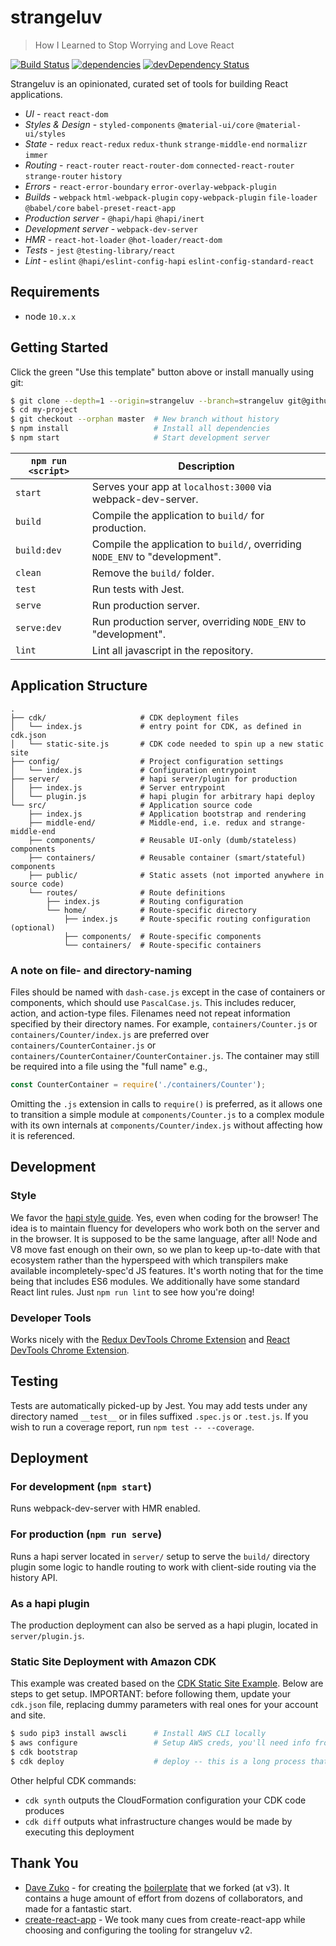 # strangeluv

> How I Learned to Stop Worrying and Love React

[![Build Status](https://travis-ci.org/BigRoomStudios/strangeluv.svg?branch=strangeluv)](https://travis-ci.org/BigRoomStudios/strangeluv?branch=strangeluv)
[![dependencies](https://david-dm.org/BigRoomStudios/strangeluv/strangeluv.svg)](https://david-dm.org/BigRoomStudios/strangeluv/strangeluv)
[![devDependency Status](https://david-dm.org/BigRoomStudios/strangeluv/strangeluv/dev-status.svg)](https://david-dm.org/BigRoomStudios/strangeluv/strangeluv#info=devDependencies)

Strangeluv is an opinionated, curated set of tools for building React applications.

 - *UI* - `react` `react-dom`
 - *Styles & Design* - `styled-components` `@material-ui/core` `@material-ui/styles`
 - *State* - `redux` `react-redux` `redux-thunk` `strange-middle-end` `normalizr` `immer`
 - *Routing* - `react-router` `react-router-dom` `connected-react-router` `strange-router` `history`
 - *Errors* - `react-error-boundary` `error-overlay-webpack-plugin`
 - *Builds* - `webpack` `html-webpack-plugin` `copy-webpack-plugin` `file-loader` `@babel/core` `babel-preset-react-app`
 - *Production server* - `@hapi/hapi` `@hapi/inert`
 - *Development server* - `webpack-dev-server`
 - *HMR* - `react-hot-loader` `@hot-loader/react-dom`
 - *Tests* - `jest` `@testing-library/react`
 - *Lint* - `eslint` `@hapi/eslint-config-hapi` `eslint-config-standard-react`

## Requirements
* node `10.x.x`

## Getting Started
Click the green "Use this template" button above or install manually using git:

```bash
$ git clone --depth=1 --origin=strangeluv --branch=strangeluv git@github.com:bigroomstudios/strangeluv.git my-project
$ cd my-project
$ git checkout --orphan master  # New branch without history
$ npm install                   # Install all dependencies
$ npm start                     # Start development server
```

|`npm run <script>`|Description|
|------------------|-----------|
|`start`|Serves your app at `localhost:3000` via webpack-dev-server.|
|`build`|Compile the application to `build/` for production.|
|`build:dev`|Compile the application to `build/`, overriding `NODE_ENV` to "development".|
|`clean`|Remove the `build/` folder.|
|`test`|Run tests with Jest.|
|`serve`|Run production server.|
|`serve:dev`|Run production server, overriding `NODE_ENV` to "development".|
|`lint`|Lint all javascript in the repository.|

## Application Structure
```
.
├── cdk/                     # CDK deployment files
│   └── index.js             # entry point for CDK, as defined in cdk.json
│   └── static-site.js       # CDK code needed to spin up a new static site
├── config/                  # Project configuration settings
│   └── index.js             # Configuration entrypoint
├── server/                  # hapi server/plugin for production
│   ├── index.js             # Server entrypoint
│   └── plugin.js            # hapi plugin for arbitrary hapi deploy
└── src/                     # Application source code
    ├── index.js             # Application bootstrap and rendering
    ├── middle-end/          # Middle-end, i.e. redux and strange-middle-end
    ├── components/          # Reusable UI-only (dumb/stateless) components
    ├── containers/          # Reusable container (smart/stateful) components
    ├── public/              # Static assets (not imported anywhere in source code)
    └── routes/              # Route definitions
        ├── index.js         # Routing configuration
        └── home/            # Route-specific directory
            ├── index.js     # Route-specific routing configuration (optional)
            ├── components/  # Route-specific components
            └── containers/  # Route-specific containers
```

### A note on file- and directory-naming
Files should be named with `dash-case.js` except in the case of containers or components, which should use `PascalCase.js`.  This includes reducer, action, and action-type files.  Filenames need not repeat information specified by their directory names.  For example, `containers/Counter.js` or `containers/Counter/index.js` are preferred over `containers/CounterContainer.js` or `containers/CounterContainer/CounterContainer.js`.  The container may still be required into a file using the "full name" e.g.,
```js
const CounterContainer = require('./containers/Counter');
```

Omitting the `.js` extension in calls to `require()` is preferred, as it allows one to transition a simple module at `components/Counter.js` to a complex module with its own internals at `components/Counter/index.js` without affecting how it is referenced.

## Development
### Style
We favor the [hapi style guide](https://hapijs.com/styleguide).  Yes, even when coding for the browser!  The idea is to maintain fluency for developers who work both on the server and in the browser.  It is supposed to be the same language, after all!  Node and V8 move fast enough on their own, so we plan to keep up-to-date with that ecosystem rather than the hyperspeed with which transpilers make available incompletely-spec'd JS features.  It's worth noting that for the time being that includes ES6 modules.  We additionally have some standard React lint rules.  Just `npm run lint` to see how you're doing!

### Developer Tools
Works nicely with the [Redux DevTools Chrome Extension](https://chrome.google.com/webstore/detail/redux-devtools/lmhkpmbekcpmknklioeibfkpmmfibljd) and [React DevTools Chrome Extension](https://chrome.google.com/webstore/detail/react-developer-tools/fmkadmapgofadopljbjfkapdkoienihi).

## Testing
Tests are automatically picked-up by Jest.  You may add tests under any directory named `__test__` or in files suffixed `.spec.js` or `.test.js`.  If you wish to run a coverage report, run `npm test -- --coverage`.

## Deployment

### For development (`npm start`)
Runs webpack-dev-server with HMR enabled.

### For production (`npm run serve`)
Runs a hapi server located in `server/` setup to serve the `build/` directory plugin some logic to handle routing to work with client-side routing via the history API.

### As a hapi plugin
The production deployment can also be served as a hapi plugin, located in `server/plugin.js`.

### Static Site Deployment with Amazon CDK
This example was created based on the [CDK Static Site Example](https://github.com/aws-samples/aws-cdk-examples/tree/master/typescript/static-site). Below are steps to get setup. IMPORTANT: before following them, update your `cdk.json` file, replacing dummy parameters with real ones for your account and site.

```bash
$ sudo pip3 install awscli      # Install AWS CLI locally
$ aws configure                 # Setup AWS creds, you'll need info from your IAM role
$ cdk bootstrap
$ cdk deploy                    # deploy -- this is a long process that will take about 40 minutes
```
Other helpful CDK commands:

* `cdk synth` outputs the CloudFormation configuration your CDK code produces
* `cdk diff` outputs what infrastructure changes would be made by executing this deployment

## Thank You
* [Dave Zuko](https://github.com/davezuko) - for creating the [boilerplate](https://github.com/davezuko/react-redux-starter-kit) that we forked (at v3).  It contains a huge amount of effort from dozens of collaborators, and made for a fantastic start.
* [create-react-app](https://github.com/facebook/create-react-app) - We took many cues from create-react-app while choosing and configuring the tooling for strangeluv v2.
